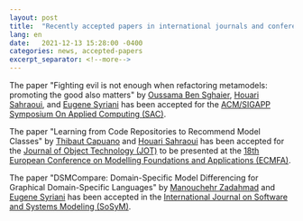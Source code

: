 ```yaml
---
layout: post
title:  "Recently accepted papers in international journals and conference proceedings"
lang: en
date:   2021-12-13 15:28:00 -0400
categories: news, accepted-papers
excerpt_separator: <!--more-->
---
```


The paper "Fighting evil is not enough when refactoring metamodels: promoting the good also matters" by [Oussama Ben Sghaier](https://www.linkedin.com/in/oussama-ben-sghaier/), [Houari Sahraoui](http://www.iro.umontreal.ca/~sahraouh/), and [Eugene Syriani](http://www-ens.iro.umontreal.ca/~syriani/) has been accepted for the [ACM/SIGAPP Symposium On Applied Computing (SAC)](https://www.sigapp.org/sac/sac2021/).

The paper "Learning from Code Repositories to Recommend Model Classes" by [Thibaut Capuano](https://www.linkedin.com/in/thibaut-capuano) and [Houari Sahraoui](http://www.iro.umontreal.ca/~sahraouh/) has been accepted for the [Journal of Object Technology (JOT)](http://www.jot.fm/) to be presented at the [18th European Conference on Modelling Foundations and Applications (ECMFA)](https://davidediruscio.github.io/ECMFA2022/).

The paper "DSMCompare: Domain-Specific Model Differencing for Graphical Domain-Specific Languages" by [Manouchehr Zadahmad](https://www.linkedin.com/in/manouchehr-zadahmad/) and [Eugene Syriani](http://www-ens.iro.umontreal.ca/~syriani/) has been accepted in the [International Journal on Software and Systems Modeling (SoSyM)](https://www.sosym.org/).